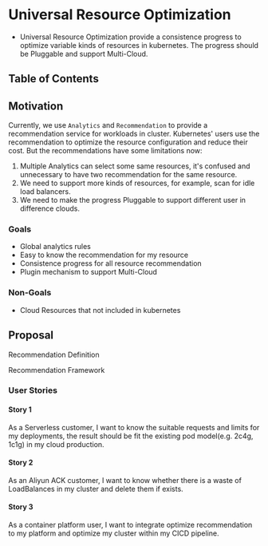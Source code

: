 # Universal Resource Optimization 
- Universal Resource Optimization provide a consistence progress to optimize variable kinds of resources in kubernetes. The progress should be Pluggable and support Multi-Cloud.

## Table of Contents

<!-- TOC -->


<!-- /TOC -->
## Motivation
Currently, we use `Analytics` and `Recommendation` to provide a recommendation service for workloads in cluster. Kubernetes' users use the recommendation to optimize the resource configuration and reduce their cost.
But the recommendations have some limitations now:

1. Multiple Analytics can select some same resources, it's confused and unnecessary to have two recommendation for the same resource. 
2. We need to support more kinds of resources, for example, scan for idle load balancers.
3. We need to make the progress Pluggable to support different user in difference clouds.

### Goals

- Global analytics rules
- Easy to know the recommendation for my resource
- Consistence progress for all resource recommendation
- Plugin mechanism to support Multi-Cloud

### Non-Goals

- Cloud Resources that not included in kubernetes

## Proposal

Recommendation Definition

Recommendation Framework

### User Stories

#### Story 1
  As a Serverless customer, I want to know the suitable requests and limits for my deployments, the result should be fit the existing pod model(e.g. 2c4g, 1c1g) in my cloud production.
#### Story 2
  As an Aliyun ACK customer, I want to know whether there is a waste of LoadBalances in my cluster and delete them if exists.  
#### Story 3
  As a container platform user, I want to integrate optimize recommendation to my platform and optimize my cluster within my CICD pipeline.


